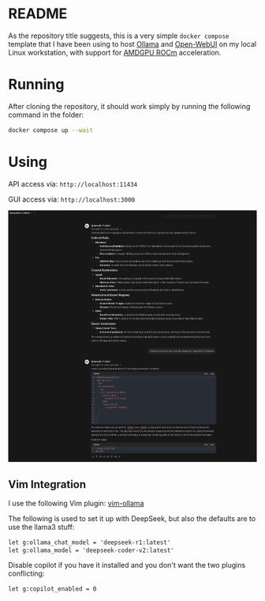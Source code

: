 # README

As the repository title suggests, this is a very simple `docker compose` template that I have been using
to host [Ollama](https://ollama.com/) and [Open-WebUI](https://github.com/open-webui/open-webui) on my
local Linux workstation, with support for [AMDGPU ROCm](https://rocm.docs.amd.com/projects/install-on-linux/en/latest/)
acceleration.

# Running

After cloning the repository, it should work simply by running the following command in the folder:
```sh
docker compose up --wait
```

# Using

API access via: `http://localhost:11434`

GUI access via: `http://localhost:3000`

![Screenshot of Open WebUI with DeepSeek-R1 Chat](/img/screenshot.png)

## Vim Integration

I use the following Vim plugin: [vim-ollama](https://github.com/gergap/vim-ollama)

The following is used to set it up with DeepSeek, but also the defaults are to use the llama3 stuff:
```vim
let g:ollama_chat_model = 'deepseek-r1:latest'
let g:ollama_model = 'deepseek-coder-v2:latest'
```


Disable copilot if you have it installed and you don't want the two plugins conflicting:
```vim
let g:copilot_enabled = 0
```
